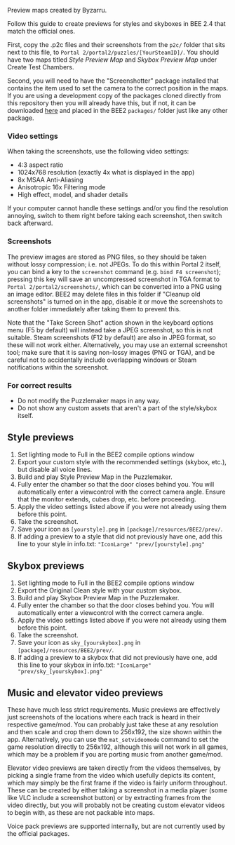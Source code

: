 Preview maps created by Byzarru. 

Follow this guide to create previews for styles and skyboxes in BEE 2.4 that match the official ones.

First, copy the .p2c files and their screenshots from the `p2c/` folder that sits next to this file, to `Portal 2/portal2/puzzles/[YourSteamID]/`.
You should have two maps titled *Style Preview Map* and *Skybox Preview Map* under Create Test Chambers.

Second, you will need to have the "Screenshotter" package installed that contains the item used to set the camera to the correct position in the maps. If you are using a development copy of the packages cloned directly from this repository then you will already have this, but if not, it can be downloaded [here](https://download-directory.github.io/?url=https%3A%2F%2Fgithub.com%2FBEEmod%2FBEE2-items%2Ftree%2Fdev%2Fpackages%2Ftest%2Fscreenshotter) and placed in the BEE2 `packages/` folder just like any other package.

### Video settings
When taking the screenshots, use the following video settings:
* 4:3 aspect ratio
* 1024x768 resolution (exactly 4x what is displayed in the app)
* 8x MSAA Anti-Aliasing
* Anisotropic 16x Filtering mode
* High effect, model, and shader details

If your computer cannot handle these settings and/or you find the resolution annoying, switch to them right before taking each screenshot, then switch back afterward.

### Screenshots
The preview images are stored as PNG files, so they should be taken without lossy compression; i.e. not JPEGs. To do this within Portal 2 itself, you can bind a key to the `screenshot` command (e.g. `bind F4 screenshot`); pressing this key will save an uncompressed screenshot in TGA format to `Portal 2/portal2/screenshots/`, which can be converted into a PNG using an image editor. BEE2 may delete files in this folder if "Cleanup old screenshots" is turned on in the app, disable it or move the screenshots to another folder immediately after taking them to prevent this.

Note that the "Take Screen Shot" action shown in the keyboard options menu (F5 by default) will instead take a JPEG screenshot, so this is not suitable. Steam screenshots (F12 by default) are also in JPEG format, so these will not work either. Alternatively, you may use an external screenshot tool; make sure that it is saving non-lossy images (PNG or TGA), and be careful not to accidentally include overlapping windows or Steam notifications within the screenshot.

### For correct results
* Do not modify the Puzzlemaker maps in any way. 
* Do not show any custom assets that aren't a part of the style/skybox itself.

## Style previews
1. Set lighting mode to Full in the BEE2 compile options window
2. Export your custom style with the recommended settings (skybox, etc.), but disable all voice lines.
3. Build and play Style Preview Map in the Puzzlemaker.
4. Fully enter the chamber so that the door closes behind you. You will automatically enter a viewcontrol with the correct camera angle. Ensure that the monitor extends, cubes drop, etc. before proceeding.
6. Apply the video settings listed above if you were not already using them before this point.
7. Take the screenshot.
8. Save your icon as `[yourstyle].png` in `[package]/resources/BEE2/prev/`.
9. If adding a preview to a style that did not previously have one, add this line to your style in info.txt:
`"IconLarge" "prev/[yourstyle].png"`

## Skybox previews
1. Set lighting mode to Full in the BEE2 compile options window
2. Export the Original Clean style with your custom skybox.
3. Build and play Skybox Preview Map in the Puzzlemaker.
4. Fully enter the chamber so that the door closes behind you. You will automatically enter a viewcontrol with the correct camera angle.
6. Apply the video settings listed above if you were not already using them before this point.
7. Take the screenshot.
8. Save your icon as `sky_[yourskybox].png` in `[package]/resources/BEE2/prev/`.
9. If adding a preview to a skybox that did not previously have one, add this line to your skybox in info.txt:
`"IconLarge" "prev/sky_[yourskybox].png"`

## Music and elevator video previews

These have much less strict requirements. Music previews are effectively just screenshots of the locations where each track is heard in their respective game/mod. You can probably just take these at any resolution and then scale and crop them down to 256x192, the size shown within the app. Alternatively, you can use the `mat_setvideomode` command to set the game resolution directly to 256x192, although this will not work in all games, which may be a problem if you are porting music from another game/mod.

Elevator video previews are taken directly from the videos themselves, by picking a single frame from the video which usefully depicts its content, which may simply be the first frame if the video is fairly uniform throughout. These can be created by either taking a screenshot in a media player (some like VLC include a screenshot button) or by extracting frames from the video directly, but you will probably not be creating custom elevator videos to begin with, as these are not packable into maps.

Voice pack previews are supported internally, but are not currently used by the official packages.

